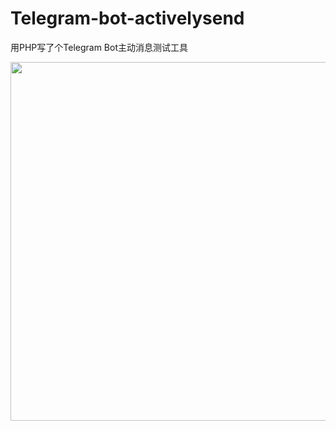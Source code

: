 # Telegram-bot-activelysend
用PHP写了个Telegram Bot主动消息测试工具
<p><img src="https://img.7761.cf/img/20230426/459576364.jpg" width="696" height="574" /></p>
